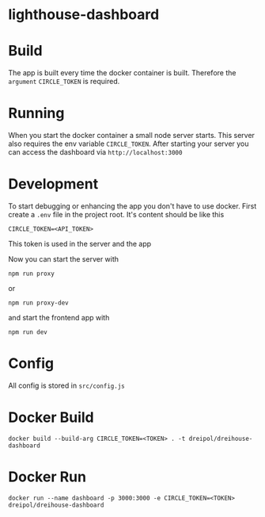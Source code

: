 # lighthouse-dashboard

# Build
The app is built every time the docker container is built.
Therefore the `argument` `CIRCLE_TOKEN` is required.

# Running
When you start the docker container a small node server starts. This server also requires the env variable `CIRCLE_TOKEN`.
After starting your server you can access the dashboard via `http://localhost:3000`

# Development
To start debugging or enhancing the app you don't have to use docker.
First create a `.env` file in the project root.
It's content should be like this

    CIRCLE_TOKEN=<API_TOKEN>

This token is used in the server and the app

Now you can start the server with

    npm run proxy

or

    npm run proxy-dev

and start the frontend app with

    npm run dev

# Config
All config is stored in `src/config.js`

# Docker Build

    docker build --build-arg CIRCLE_TOKEN=<TOKEN> . -t dreipol/dreihouse-dashboard

# Docker Run 
    
    docker run --name dashboard -p 3000:3000 -e CIRCLE_TOKEN=<TOKEN> dreipol/dreihouse-dashboard
